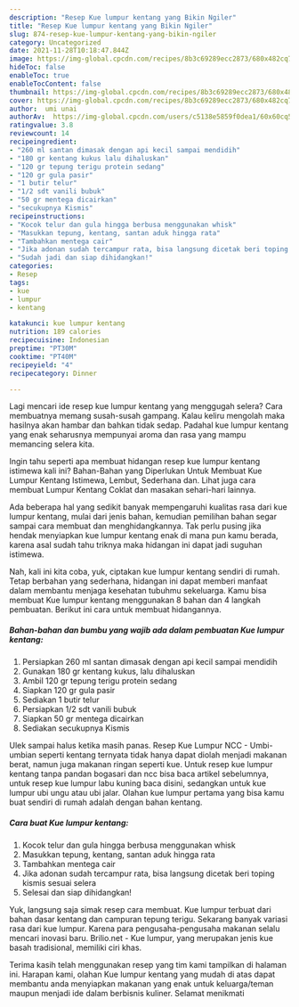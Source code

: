 ```yaml
---
description: "Resep Kue lumpur kentang yang Bikin Ngiler"
title: "Resep Kue lumpur kentang yang Bikin Ngiler"
slug: 874-resep-kue-lumpur-kentang-yang-bikin-ngiler
category: Uncategorized
date: 2021-11-28T10:18:47.844Z
image: https://img-global.cpcdn.com/recipes/8b3c69289ecc2873/680x482cq70/kue-lumpur-kentang-foto-resep-utama.jpg
hideToc: false
enableToc: true
enableTocContent: false
thumbnail: https://img-global.cpcdn.com/recipes/8b3c69289ecc2873/680x482cq70/kue-lumpur-kentang-foto-resep-utama.jpg
cover: https://img-global.cpcdn.com/recipes/8b3c69289ecc2873/680x482cq70/kue-lumpur-kentang-foto-resep-utama.jpg
author:  umi unai
authorAv:  https://img-global.cpcdn.com/users/c5138e5859f0dea1/60x60cq50/avatar.jpg
ratingvalue: 3.8
reviewcount: 14
recipeingredient:
- "260 ml santan dimasak dengan api kecil sampai mendidih"
- "180 gr kentang kukus lalu dihaluskan"
- "120 gr tepung terigu protein sedang"
- "120 gr gula pasir"
- "1 butir telur"
- "1/2 sdt vanili bubuk"
- "50 gr mentega dicairkan"
- "secukupnya Kismis"
recipeinstructions:
- "Kocok telur dan gula hingga berbusa menggunakan whisk"
- "Masukkan tepung, kentang, santan aduk hingga rata"
- "Tambahkan mentega cair"
- "Jika adonan sudah tercampur rata, bisa langsung dicetak beri toping kismis sesuai selera"
- "Sudah jadi dan siap dihidangkan!"
categories:
- Resep
tags:
- kue
- lumpur
- kentang

katakunci: kue lumpur kentang 
nutrition: 189 calories
recipecuisine: Indonesian
preptime: "PT30M"
cooktime: "PT40M"
recipeyield: "4"
recipecategory: Dinner

---
```



Lagi mencari ide resep kue lumpur kentang yang menggugah selera? Cara membuatnya memang susah-susah gampang. Kalau keliru mengolah maka hasilnya akan hambar dan bahkan tidak sedap. Padahal kue lumpur kentang yang enak seharusnya mempunyai aroma dan rasa yang mampu memancing selera kita.


Ingin tahu seperti apa membuat hidangan resep kue lumpur kentang istimewa kali ini? Bahan-Bahan yang Diperlukan Untuk Membuat Kue Lumpur Kentang Istimewa, Lembut, Sederhana dan. Lihat juga cara membuat Lumpur Kentang Coklat dan masakan sehari-hari lainnya.

Ada beberapa hal yang sedikit banyak mempengaruhi kualitas rasa dari kue lumpur kentang, mulai dari jenis bahan, kemudian pemilihan bahan segar sampai cara membuat dan menghidangkannya. Tak perlu pusing jika hendak menyiapkan kue lumpur kentang enak di mana pun kamu berada, karena asal sudah tahu triknya maka hidangan ini dapat jadi suguhan istimewa.


Nah, kali ini kita coba, yuk, ciptakan kue lumpur kentang sendiri di rumah. Tetap berbahan yang sederhana, hidangan ini dapat memberi manfaat dalam membantu menjaga kesehatan tubuhmu sekeluarga. Kamu bisa membuat Kue lumpur kentang menggunakan 8 bahan dan 4 langkah pembuatan. Berikut ini cara untuk membuat hidangannya.

<!--inarticleads1-->

##### Bahan-bahan dan bumbu yang wajib ada dalam pembuatan Kue lumpur kentang:

1. Persiapkan 260 ml santan dimasak dengan api kecil sampai mendidih
1. Gunakan 180 gr kentang kukus, lalu dihaluskan
1. Ambil 120 gr tepung terigu protein sedang
1. Siapkan 120 gr gula pasir
1. Sediakan 1 butir telur
1. Persiapkan 1/2 sdt vanili bubuk
1. Siapkan 50 gr mentega dicairkan
1. Sediakan secukupnya Kismis


Ulek sampai halus ketika masih panas. Resep Kue Lumpur NCC - Umbi-umbian seperti kentang ternyata tidak hanya dapat diolah menjadi makanan berat, namun juga makanan ringan seperti kue. Untuk resep kue lumpur kentang tanpa pandan bogasari dan ncc bisa baca artikel sebelumnya, untuk resep kue lumpur labu kuning baca disini, sedangkan untuk kue lumpur ubi ungu atau ubi jalar. Olahan kue lumpur pertama yang bisa kamu buat sendiri di rumah adalah dengan bahan kentang. 

<!--inarticleads2-->

##### Cara buat Kue lumpur kentang:

1. Kocok telur dan gula hingga berbusa menggunakan whisk
1. Masukkan tepung, kentang, santan aduk hingga rata
1. Tambahkan mentega cair
1. Jika adonan sudah tercampur rata, bisa langsung dicetak beri toping kismis sesuai selera
1. Selesai dan siap dihidangkan!

Yuk, langsung saja simak resep cara membuat. Kue lumpur terbuat dari bahan dasar kentang dan campuran tepung terigu. Sekarang banyak variasi rasa dari kue lumpur. Karena para pengusaha-pengusaha makanan selalu mencari inovasi baru. Brilio.net - Kue lumpur, yang merupakan jenis kue basah tradisional, memiliki ciri khas. 

Terima kasih telah menggunakan resep yang tim kami tampilkan di halaman ini. Harapan kami, olahan Kue lumpur kentang yang mudah di atas dapat membantu anda menyiapkan makanan yang enak untuk keluarga/teman maupun menjadi ide dalam berbisnis kuliner. Selamat menikmati
